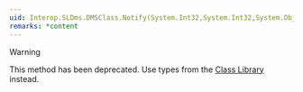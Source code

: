 ```yaml
---
uid: Interop.SLDms.DMSClass.Notify(System.Int32,System.Int32,System.Object,System.Object,System.Object@)
remarks: *content
---
```


> [!WARNING]
> This method has been deprecated. Use types from the [Class Library](xref:ClassLibraryIntroduction) instead.
